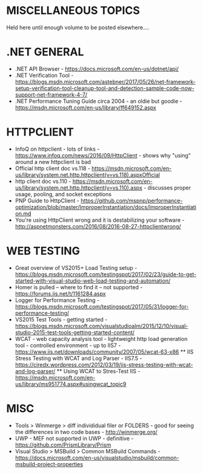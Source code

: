 # MISCELLANEOUS TOPICS 
Held here until enough volume to be posted elsewhere....

# .NET GENERAL
* .NET API Browser - https://docs.microsoft.com/en-us/dotnet/api/
* .NET Verification Tool - https://blogs.msdn.microsoft.com/astebner/2017/05/26/net-framework-setup-verification-tool-cleanup-tool-and-detection-sample-code-now-support-net-framework-4-7/
* .NET Performance Tuning Guide circa 2004 - an oldie but goodie - https://msdn.microsoft.com/en-us/library/ff649152.aspx

# HTTPCLIENT
* InfoQ on httpclient - lots of links - https://www.infoq.com/news/2016/09/HttpClient - shows why "using" around a new httpclient is bad
* Official http client doc vs.118 - 
https://msdn.microsoft.com/en-us/library/system.net.http.httpclient(v=vs.118).aspxOfficial 
* http client doc vs.110 - https://msdn.microsoft.com/en-us/library/system.net.http.httpclient(v=vs.110).aspx - discusses proper usage, 
pooling, and socket exceptions 
* PNP Guide to HttpClient - https://github.com/mspnp/performance-optimization/blob/master/ImproperInstantiation/docs/ImproperInstantiation.md
* You're using HttpClient wrong and it is destabilizing your software - http://aspnetmonsters.com/2016/08/2016-08-27-httpclientwrong/

# WEB TESTING
* Great overview of VS2015+ Load Testing setup - https://blogs.msdn.microsoft.com/testingspot/2017/02/23/guide-to-get-started-with-visual-studio-web-load-testing-and-automation/
* Homer is pulled – where to find it – not supported - https://forums.iis.net/t/1161284.aspx
* Logger for Performance Testing - https://blogs.msdn.microsoft.com/testingspot/2017/05/31/logger-for-performance-testing/
* VS2015 Test Tools - getting started - https://blogs.msdn.microsoft.com/visualstudioalm/2015/12/10/visual-studio-2015-test-tools-getting-started-content/
* WCAT - web capacity analysis tool - lightweight http load generation tool - controlled environment - up to IIS7 - https://www.iis.net/downloads/community/2007/05/wcat-63-x86
** IIS Stress Testing with WCAT and Log Parser - IIS7.5 - https://ciredx.wordpress.com/2012/03/19/iis-stress-testing-with-wcat-and-log-parser/
** Using WCAT to Stres-Test IIS - https://msdn.microsoft.com/en-us/library/ms951774.aspx#usingwcat_topic9

# MISC
* Tools > Winmerge > diff individidual filer or FOLDERS - good for seeing the differences in two code bases - http://winmerge.org/
* UWP - MEF not supported in UWP - definitive - https://github.com/PrismLibrary/Prism
* Visual Studio > MSBuild > Common MSBuild Commands - https://docs.microsoft.com/en-us/visualstudio/msbuild/common-msbuild-project-properties
